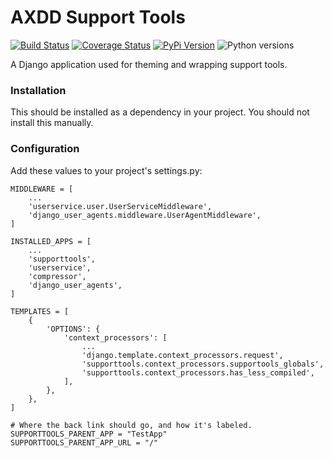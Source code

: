 # AXDD Support Tools

[![Build Status](https://github.com/uw-it-aca/django-supporttools/workflows/tests/badge.svg?branch=main)](https://github.com/uw-it-aca/django-supporttools/actions)
[![Coverage Status](https://coveralls.io/repos/github/uw-it-aca/django-supporttools/badge.svg?branch=main)](https://coveralls.io/github/uw-it-aca/django-supporttools?branch=main)
[![PyPi Version](https://img.shields.io/pypi/v/django-supporttools.svg)](https://pypi.python.org/pypi/django-supporttools)
![Python versions](https://img.shields.io/pypi/pyversions/django-supporttools.svg)


A Django application used for theming and wrapping support tools.

### Installation

This should be installed as a dependency in your project.  You should not install this manually.

### Configuration

Add these values to your project's settings.py:

```
MIDDLEWARE = [
    ...
    'userservice.user.UserServiceMiddleware',
    'django_user_agents.middleware.UserAgentMiddleware',
]

INSTALLED_APPS = [
    ...
    'supporttools',
    'userservice',
    'compressor',
    'django_user_agents',
]

TEMPLATES = [
    {
        'OPTIONS': {
            'context_processors': [
                ...
                'django.template.context_processors.request',
                'supporttools.context_processors.supportools_globals',
                'supporttools.context_processors.has_less_compiled',
            ],
        },
    },  
]

# Where the back link should go, and how it's labeled.
SUPPORTTOOLS_PARENT_APP = "TestApp"
SUPPORTTOOLS_PARENT_APP_URL = "/"
```
